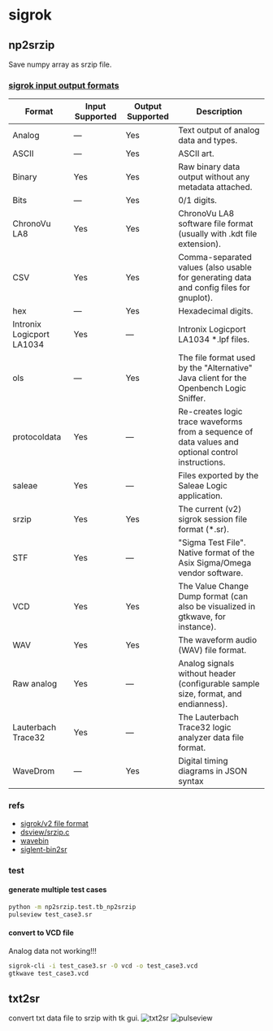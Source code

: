 # sigrok
## np2srzip
Save numpy array as srzip file.

### [sigrok input output formats](https://sigrok.org/wiki/Input_output_formats)
| Format          | Input Supported | Output Supported | Description |
|-----------------|-----------------|------------------|-------------|
| Analog          | —               | Yes              | Text output of analog data and types. |
| ASCII           | —               | Yes              | ASCII art. |
| Binary          | Yes             | Yes              | Raw binary data output without any metadata attached. |
| Bits            | —               | Yes              | 0/1 digits. |
| ChronoVu LA8    | Yes             | Yes              | ChronoVu LA8 software file format (usually with .kdt file extension). |
| CSV             | Yes             | Yes              | Comma-separated values (also usable for generating data and config files for gnuplot). |
| hex             | —               | Yes              | Hexadecimal digits. |
| Intronix Logicport LA1034 | Yes | — | Intronix Logicport LA1034 *.lpf files. |
| ols             | —               | Yes              | The file format used by the "Alternative" Java client for the Openbench Logic Sniffer. |
| protocoldata    | Yes             | —                | Re-creates logic trace waveforms from a sequence of data values and optional control instructions. |
| saleae          | Yes             | —                | Files exported by the Saleae Logic application. |
| srzip           | Yes             | Yes              | The current (v2) sigrok session file format (*.sr). |
| STF             | Yes             | —                | "Sigma Test File". Native format of the Asix Sigma/Omega vendor software. |
| VCD             | Yes             | Yes              | The Value Change Dump format (can also be visualized in gtkwave, for instance). |
| WAV             | Yes             | Yes              | The waveform audio (WAV) file format. |
| Raw analog      | Yes             | —                | Analog signals without header (configurable sample size, format, and endianness). |
| Lauterbach Trace32 | Yes       | —                | The Lauterbach Trace32 logic analyzer data file format. |
| WaveDrom        | —               | Yes              | Digital timing diagrams in JSON syntax |


### refs
- [sigrok/v2 file format](https://sigrok.org/wiki/File_format:Sigrok/v2)
- [dsview/srzip.c](https://github.com/DreamSourceLab/DSView/blob/master/libsigrok4DSL/output/srzip.c)
- [wavebin](https://github.com/konosubakonoakua/wavebin)
- [siglent-bin2sr](https://github.com/giuliof/siglent-bin2sr)

### test
#### generate multiple test cases
```bash
python -m np2srzip.test.tb_np2srzip
pulseview test_case3.sr
```

#### convert to VCD file
Analog data not working!!!
```bash
sigrok-cli -i test_case3.sr -O vcd -o test_case3.vcd
gtkwave test_case3.vcd
```

## txt2sr
convert txt data file to srzip with tk gui.
![txt2sr](./txt2sr/txt2sr.png)
![pulseview](./txt2sr/txt2sr_pulseview.png)
